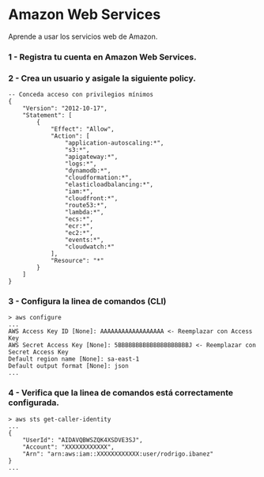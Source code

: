 # Amazon Web Services
Aprende a usar los servicios web de Amazon.

### 1 - Registra tu cuenta en Amazon Web Services.
### 2 - Crea un usuario y asigale la siguiente policy.
```
-- Conceda acceso con privilegios mínimos
{
    "Version": "2012-10-17",
    "Statement": [
        {
            "Effect": "Allow",
            "Action": [
                "application-autoscaling:*",
                "s3:*",
                "apigateway:*",
                "logs:*",
                "dynamodb:*",
                "cloudformation:*",
                "elasticloadbalancing:*",
                "iam:*",
                "cloudfront:*",
                "route53:*",
                "lambda:*",
                "ecs:*",
                "ecr:*",
                "ec2:*",
                "events:*",
                "cloudwatch:*"
            ],
            "Resource": "*"
        }
    ]
}
```

### 3 - Configura la linea de comandos (CLI)
```
> aws configure
...
AWS Access Key ID [None]: AAAAAAAAAAAAAAAAAA <- Reemplazar con Access Key
AWS Secret Access Key [None]: 5BBBBBBBBBBBBBBBBBBBBJ <- Reemplazar con Secret Access Key
Default region name [None]: sa-east-1
Default output format [None]: json
...
```
### 4 - Verifica que la linea de comandos está correctamente configurada.

```
> aws sts get-caller-identity
...
{
    "UserId": "AIDAVQBWSZQK4XSDVE3SJ",
    "Account": "XXXXXXXXXXXX",
    "Arn": "arn:aws:iam::XXXXXXXXXXXX:user/rodrigo.ibanez"
}
...
```
